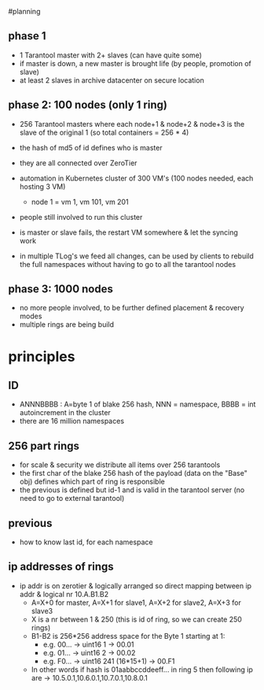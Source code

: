 
#planning

## phase 1

- 1 Tarantool master with 2+ slaves (can have quite some)
- if master is down, a new master is brought life (by people, promotion of slave)
- at least 2 slaves in archive datacenter on secure location

## phase 2: 100 nodes (only 1 ring)

- 256 Tarantool masters where each node+1 & node+2  & node+3 is the slave of the original 1 (so total containers = 256 * 4)
- the hash of md5 of id defines who is master
- they are all connected over ZeroTier
- automation in Kubernetes cluster of 300 VM's (100 nodes needed, each hosting 3 VM)
    - node 1 = vm 1, vm 101, vm 201
- people still involved to run this cluster

-  is master or slave fails, the restart VM somewhere & let the syncing work
-  in multiple TLog's we feed all changes, can be used by clients to rebuild the full namespaces without having to go to all the tarantool nodes


## phase 3: 1000 nodes

- no more people involved, to be further defined placement & recovery modes
- multiple rings are being build

# principles

## ID

- ANNNBBBB : A=byte 1 of blake 256 hash, NNN = namespace, BBBB = int autoincrement in the cluster
- there are 16 million namespaces

## 256 part rings

- for scale & security we distribute all items over 256 tarantools
- the first char of the blake 256 hash of the payload (data on the "Base" obj) defines which part of ring is responsible
- the previous is defined but id-1 and is valid in the tarantool server (no need to go to external tarantool)

## previous

- how to know last id, for each namespace 

## ip addresses of rings

- ip addr is on zerotier & logically arranged so direct mapping between ip addr & logical nr 10.A.B1.B2 
    -  A=X+0 for master, A=X+1 for slave1, A=X+2 for slave2, A=X+3 for slave3
    -  X is a nr between 1 & 250 (this is id of ring, so we can create 250 rings)
    -  B1-B2 is 256*256 address space for the Byte 1 starting at 1: 
        -  e.g. 00... -> uint16 1 -> 00.01
        -  e.g. 01... -> uint16 2 -> 00.02
        -  e.g. F0... -> uint16 241 (16*15+1)  -> 00.F1
    -  In other words if hash is 01aabbccddeeff... in ring 5 then following ip are -> 10.5.0.1,10.6.0.1,10.7.0.1,10.8.0.1